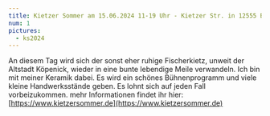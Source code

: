 ```yaml
---
title: Kietzer Sommer am 15.06.2024 11-19 Uhr - Kietzer Str. in 12555 Berlin
num: 1
pictures:
  - ks2024
---
```


An diesem Tag wird sich der sonst eher ruhige Fischerkietz, unweit der Altstadt Köpenick, wieder in eine bunte lebendige Meile verwandeln. Ich bin mit meiner Keramik dabei. Es wird ein schönes Bühnenprogramm und viele kleine Handwerksstände geben. Es lohnt sich auf jeden Fall vorbeizukommen.
mehr Informationen findet ihr hier: [https://www.kietzersommer.de](https://www.kietzersommer.de)